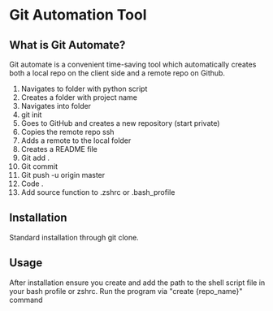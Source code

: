 # Git Automation Tool

## What is Git Automate?
Git automate is a convenient time-saving tool which automatically creates both a local repo on the client side and a remote repo on Github.

1. Navigates to folder with python script
2. Creates a folder with project name
3. Navigates into folder
4. git init
5. Goes to GitHub and creates a new repository (start private)
6. Copies the remote repo ssh
7. Adds a remote to the local folder
8. Creates a README file
9. Git add .
10. Git commit
11. Git push -u origin master
12. Code .
13. Add source function to .zshrc or .bash_profile

## Installation
Standard installation through git clone.

## Usage
After installation ensure you create and add the path to the shell script file in your bash profile or zshrc. 
Run the program via "create {repo_name}" command


